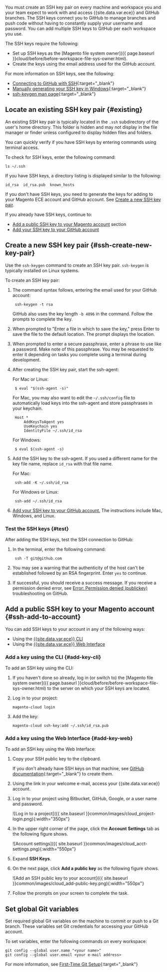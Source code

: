 <div markdown="1">

You must create an SSH key pair on every machine and workspace you and your team expect to work with and access {{site.data.var.ece}} and GitHub branches. The SSH keys connect you to GitHub to manage branches and push code without having to constantly supply your username and password. You can add multiple SSH keys to GitHub per each workspace you use.

The SSH keys require the following:

* Set up SSH keys as the [Magento file system owner]({{ page.baseurl }}cloud/before/before-workspace-file-sys-owner.html).
* Create the keys using the email address used for the GitHub account.

For more information on SSH keys, see the following:

*	[Connecting to GitHub with SSH](https://help.github.com/articles/connecting-to-github-with-ssh/){:target="_blank"}
*	[Manually generating your SSH key in Windows](https://docs.joyent.com/public-cloud/getting-started/ssh-keys/generating-an-ssh-key-manually/manually-generating-your-ssh-key-in-windows){:target="_blank"}
*	[ssh-keygen man page](http://linux.die.net/man/1/ssh-keygen){:target="_blank"}

## Locate an existing SSH key pair {#existing}
An existing SSH key pair is typically located in the `.ssh` subdirectory of the user's home directory. This folder is hidden and may not display in the file manager or finder unless configured to display hidden files and folders.

You can quickly verify if you have SSH keys by entering commands using terminal access.

To check for SSH keys, enter the following command:

	ls ~/.ssh

If you have SSH keys, a directory listing is displayed similar to the following:

	id_rsa  id_rsa.pub  known_hosts

If you don't have SSH keys, you need to generate the keys for adding to your Magento ECE account and GitHub account. See [Create a new SSH key pair](#ssh-create-new-key-pair).

If you already have SSH keys, continue to:
* [Add a public SSH key to your Magento account](#ssh-add-to-account) section
* [Add your SSH key to your GitHub account](https://help.github.com/articles/adding-a-new-ssh-key-to-your-github-account/)

## Create a new SSH key pair {#ssh-create-new-key-pair}
Use the `ssh-keygen` command to create an SSH key pair. `ssh-keygen` is typically installed on Linux systems.

To create an SSH key pair:

1. The command syntax follows, entering the email used for your GitHub account:

		ssh-keygen -t rsa

	GitHub also uses the key length `-b 4096` in the command.
	Follow the prompts to complete the key.

2. When prompted to "Enter a file in which to save the key," press Enter to save the file to the default location. The prompt displays the location.

3. When prompted to enter a secure passphrase, enter a phrase to use like a password. Make note of this passphrase. You may be requested to enter it depending on tasks you complete using a terminal during development.

4. After creating the SSH key pair, start the ssh-agent:

	For Mac or Linux:

		$ eval "$(ssh-agent -s)"
	For Mac, you may also want to edit the  `~/.ssh/config` file to automatically load keys into the ssh-agent and store passphrases in your keychain.

		Host *
			AddKeysToAgent yes
			UseKeychain yes
			IdentityFile ~/.ssh/id_rsa

	For Windows:

		$ eval $(ssh-agent -s)

5. Add the SSH key to the ssh-agent. If you used a different name for the key file name, replace `id_rsa` with that file name.

	For Mac:

		ssh-add -K ~/.ssh/id_rsa

	For Windows or Linux:

		ssh-add ~/.ssh/id_rsa

6. [Add your SSH key to your GitHub account.](https://help.github.com/articles/adding-a-new-ssh-key-to-your-github-account/) The instructions include Mac, Windows, and Linux.

### Test the SSH keys {#test}

After adding the SSH keys, test the SSH connection to GitHub:

1. In the terminal, enter the following command:

		ssh -T git@github.com

2. You may see a warning that the authenticity of the host can't be established followed by an RSA fingerprint. Enter `yes` to continue.

3. If successful, you should receive a success message. If you receive a permission denied error, see [Error: Permission denied (publickey)](https://help.github.com/articles/error-permission-denied-publickey) troubleshooting on GitHub.


## Add a public SSH key to your Magento account {#ssh-add-to-account}
You can add SSH keys to your account in any of the following ways:

*	Using the [{{site.data.var.ece}} CLI](#add-key-cli)
*	Using the [{{site.data.var.ece}} Web Interface](#add-key-web)

### Add a key using the CLI {#add-key-cli}
To add an SSH key using the CLI:

1.	If you haven't done so already, log in (or switch to) the [Magento file system owner]({{ page.baseurl }}cloud/before/before-workspace-file-sys-owner.html) to the server on which your SSH keys are located.

2.	Log in to your project:

		magento-cloud login

3.	Add the key:

		magento-cloud ssh-key:add ~/.ssh/id_rsa.pub

### Add a key using the Web Interface {#add-key-web}
To add an SSH key using the Web Interface:

1.	Copy your SSH public key to the clipboard.

	If you don't already have SSH keys on that machine, see [GitHub documentation](https://help.github.com/articles/generating-an-ssh-key){:target="_blank"} to create them.
2.	Using the link in your welcome e-mail, access your {{site.data.var.ece}} account.

3.	Log in to your project using Bitbucket, GitHub, Google, or a user name and password.

	![Log in to a project]({{ site.baseurl }}common/images/cloud_project-login.png){:width="350px"}
4.	In the upper right corner of the page, click the **Account Settings** tab as the following figure shows.

	![Account settings]({{ site.baseurl }}common/images/cloud_acct-settings.png){:width="550px"}
5.	Expand **SSH Keys**.

6.	On the next page, click **Add a public key** as the following figure shows.

	![Add an SSH public key to your account]({{ site.baseurl }}common/images/cloud_add-public-key.png){:width="550px"}
7.	Follow the prompts on your screen to complete the task.

## Set global Git variables
Set required global Git variables on the machine to commit or push to a Git branch. These variables set Git credentials for accessing your GitHub account.

To set variables, enter the following commands on every workspace:

	git config --global user.name "<your name>"
	git config --global user.email <your e-mail address>

For more information, see [First-Time Git Setup](https://git-scm.com/book/en/v2/Getting-Started-First-Time-Git-Setup#_first_time){:target="_blank"}
